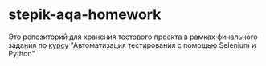 # stepik-aqa-homework

Это репозиторий для хранения тестового проекта в рамках финального задания по [курсу](https://stepik.org/course/575) "Автоматизация тестирования с помощью Selenium и Python"
